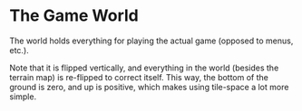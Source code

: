 # The Game World

The world holds everything for playing the actual game (opposed to menus, etc.).

Note that it is flipped vertically, and everything in the world (besides the terrain map) is re-flipped to correct itself. This way, the bottom of the ground is zero, and up is positive, which makes using tile-space a lot more simple.

